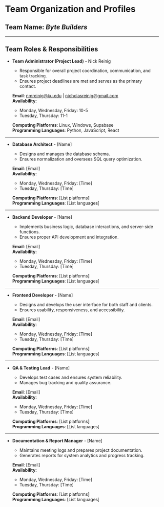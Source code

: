# Team Organization and Profiles

## Team Name: *Byte Builders*

---

## Team Roles & Responsibilities

- **Team Administrator (Project Lead)** - Nick Reinig  
  - Responsible for overall project coordination, communication, and task tracking.  
  - Ensures project deadlines are met and serves as the primary contact.  

  **Email**: nmreinig@ku.edu | nicholasreinig@gmail.com  
  **Availability**:  
  - Monday, Wednesday, Friday: 10-5  
  - Tuesday, Thursday: 11-1  

  **Computing Platforms**: Linux, Windows, Supabase  
  **Programming Languages**: Python, JavaScript, React  

---

- **Database Architect** - [Name]  
  - Designs and manages the database schema.  
  - Ensures normalization and oversees SQL query optimization.  

  **Email**: [Email]  
  **Availability**:  
  - Monday, Wednesday, Friday: [Time]  
  - Tuesday, Thursday: [Time]  

  **Computing Platforms**: [List platforms]  
  **Programming Languages**: [List languages]  

---

- **Backend Developer** - [Name]  
  - Implements business logic, database interactions, and server-side functions.  
  - Ensures proper API development and integration.  

  **Email**: [Email]  
  **Availability**:  
  - Monday, Wednesday, Friday: [Time]  
  - Tuesday, Thursday: [Time]  

  **Computing Platforms**: [List platforms]  
  **Programming Languages**: [List languages]  

---

- **Frontend Developer** - [Name]  
  - Designs and develops the user interface for both staff and clients.  
  - Ensures usability, responsiveness, and accessibility.  

  **Email**: [Email]  
  **Availability**:  
  - Monday, Wednesday, Friday: [Time]  
  - Tuesday, Thursday: [Time]  

  **Computing Platforms**: [List platforms]  
  **Programming Languages**: [List languages]  

---

- **QA & Testing Lead** - [Name]  
  - Develops test cases and ensures system reliability.  
  - Manages bug tracking and quality assurance.  

  **Email**: [Email]  
  **Availability**:  
  - Monday, Wednesday, Friday: [Time]  
  - Tuesday, Thursday: [Time]  

  **Computing Platforms**: [List platforms]  
  **Programming Languages**: [List languages]  

---

- **Documentation & Report Manager** - [Name]  
  - Maintains meeting logs and prepares project documentation.  
  - Generates reports for system analytics and progress tracking.  

  **Email**: [Email]  
  **Availability**:  
  - Monday, Wednesday, Friday: [Time]  
  - Tuesday, Thursday: [Time]  

  **Computing Platforms**: [List platforms]  
  **Programming Languages**: [List languages]  

